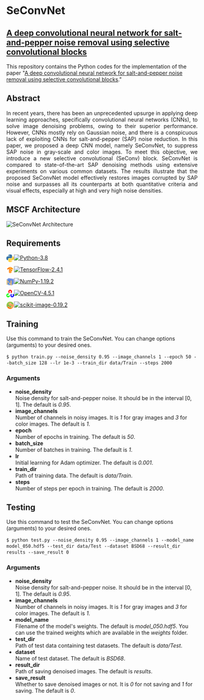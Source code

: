 # SeConvNet
 
## [A deep convolutional neural network for salt-and-pepper noise removal using selective convolutional blocks](https://doi.org/10.48550/arXiv.2302.05435)
This repository contains the Python codes for the implementation of the paper "[A deep convolutional neural network for salt-and-pepper noise removal using selective convolutional blocks](https://doi.org/10.48550/arXiv.2302.05435)."


## Abstract

<p align="justify">
In recent years, there has been an unprecedented upsurge in applying deep learning approaches, specifically convolutional neural networks (CNNs), to solve image denoising problems, owing to their superior performance. However, CNNs mostly rely on Gaussian noise, and there is a conspicuous lack of exploiting CNNs for salt-and-pepper (SAP) noise reduction. In this paper, we proposed a deep CNN model, namely SeConvNet, to suppress SAP noise in gray-scale and color images. To meet this objective, we introduce a new selective convolutional (SeConv) block. SeConvNet is compared to state-of-the-art SAP denoising methods using extensive experiments on various common datasets. The results illustrate that the proposed SeConvNet model effectively restores images corrupted by SAP noise and surpasses all its counterparts at both quantitative criteria and visual effects, especially at high and very high noise densities.
</p>


## MSCF Architecture

![SeConvNet Architecture](/figs/SeConvNet.png)

## Requirements

<a href="##"><img alt="Python" align="left" height="20" width="20" src="figs/python.jpg"></a> [![Python-3.8](https://img.shields.io/badge/Python-3.8-blue.svg)](##)

<a href="##"><img alt="TensorFlow" align="left" height="20" width="20" src="figs/tf.png"></a> [![TensorFlow-2.4.1](https://img.shields.io/badge/TensorFlow-2.4.1-blue.svg)](##)

<a href="##"><img alt="NumPy" align="left" height="20" width="20" src="figs/numpy.jpg"></a> [![NumPy-1.19.2](https://img.shields.io/badge/NumPy-1.19.2-blue.svg)](##)

<a href="##"><img alt="OpenCV" align="left" height="20" width="20" src="figs/OpenCV.png"></a> [![OpenCV-4.5.1](https://img.shields.io/badge/OpenCV-4.5.1-blue.svg)](##)

<a href="##"><img alt="scikit-image" align="left" height="20" width="20" src="figs/scikit-image.png"></a> [![scikit-image-0.19.2](https://img.shields.io/badge/scikit--image-0.19.2-blue.svg)](##)

<!---Matplotlib <img align="left" height="25" src="figs/matplotlib.png"> --->

## Training
Use this command to train the SeConvNet. You can change options (arguments) to your desired ones.
```
$ python train.py --noise_density 0.95 --image_channels 1 --epoch 50 --batch_size 128 --lr 1e-3 --train_dir data/Train --steps 2000
```
### Arguments
- **noise_density** <br />
Noise density for salt-and-pepper noise. It should be in the interval [0, 1]. The default is *0.95*.
- **image_channels** <br />
Number of channels in noisy images. It is *1* for gray images and *3* for color images. The default is *1*.
- **epoch** <br />
Number of epochs in training. The default is *50*.
- **batch_size** <br />
Number of batches in training. The default is *1*.
- **lr** <br />
Initial learning for Adam optimizer. The default is *0.001*.
- **train_dir** <br />
Path of training data. The default is *data/Train*.
- **steps** <br />
Number of steps per epoch in training. The default is *2000*.

## Testing
Use this command to test the SeConvNet. You can change options (arguments) to your desired ones.
```
$ python test.py --noise_density 0.95 --image_channels 1 --model_name model_050.hdf5 --test_dir data/Test --dataset BSD68 --result_dir results --save_result 0
```
### Arguments
- **noise_density** <br />
Noise density for salt-and-pepper noise. It should be in the interval [0, 1]. The default is *0.95*.
- **image_channels** <br />
Number of channels in noisy images. It is *1* for gray images and *3* for color images. The default is *1*.
- **model_name** <br />
Filename of the model's weights. The default is *model_050.hdf5*. You can use the trained weights which are available in the *weights* folder.
- **test_dir** <br />
Path of test data containing test datasets. The default is *data/Test*.
- **dataset** <br />
Name of test dataset. The default is *BSD68*.
- **result_dir** <br />
Path of saving denoised images. The default is *results*.
- **save_result** <br />
Whether to save denoised images or not. It is *0* for not saving and *1* for saving. The default is *0*.

<!---## Citation
Rafiee, A.A., Farhang, M. A convolutional neural network using selective convolutional blocks for very high density salt-and-pepper noise removal in gray-scale and color images. *Journal* (2022). https://doi.org/

[Download citation](https://)


### DOI
https://doi.org/10.48550/arXiv.2302.05435 --->

